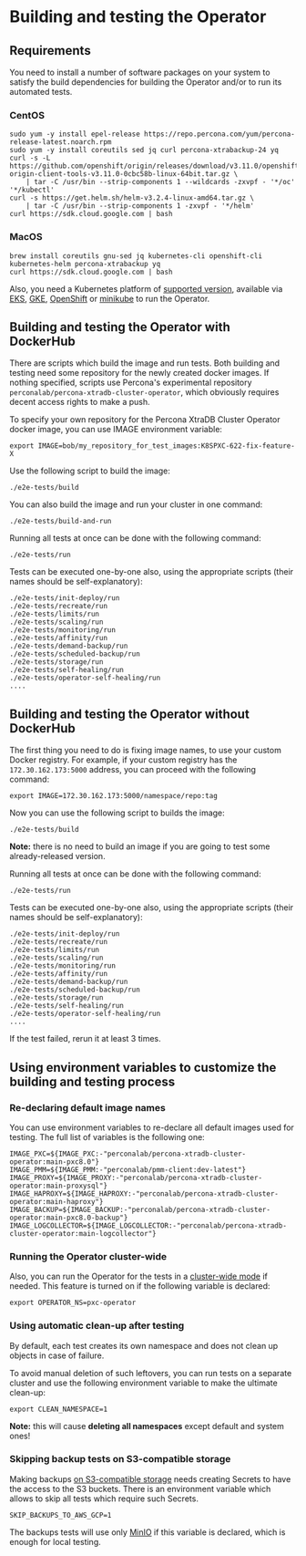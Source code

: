 # Building and testing the Operator

## Requirements

You need to install a number of software packages on your system to satisfy the build dependencies for building the Operator and/or to run its automated tests.

### CentOS

```
sudo yum -y install epel-release https://repo.percona.com/yum/percona-release-latest.noarch.rpm
sudo yum -y install coreutils sed jq curl percona-xtrabackup-24 yq
curl -s -L https://github.com/openshift/origin/releases/download/v3.11.0/openshift-origin-client-tools-v3.11.0-0cbc58b-linux-64bit.tar.gz \
    | tar -C /usr/bin --strip-components 1 --wildcards -zxvpf - '*/oc' '*/kubectl'
curl -s https://get.helm.sh/helm-v3.2.4-linux-amd64.tar.gz \
    | tar -C /usr/bin --strip-components 1 -zxvpf - '*/helm'
curl https://sdk.cloud.google.com | bash
```

### MacOS

```
brew install coreutils gnu-sed jq kubernetes-cli openshift-cli kubernetes-helm percona-xtrabackup yq
curl https://sdk.cloud.google.com | bash
```

Also, you need a Kubernetes platform of [supported version](https://www.percona.com/doc/kubernetes-operator-for-pxc/System-Requirements.html#officially-supported-platforms), available via [EKS](https://www.percona.com/doc/kubernetes-operator-for-pxc/eks.html), [GKE](https://www.percona.com/doc/kubernetes-operator-for-pxc/gke.html), [OpenShift](https://www.percona.com/doc/kubernetes-operator-for-pxc/openshift.html) or [minikube](https://www.percona.com/doc/kubernetes-operator-for-pxc/minikube.html) to run the Operator.

## Building and testing the Operator with DockerHub

There are scripts which build the image and run tests. Both building and testing
need some repository for the newly created docker images. If nothing
specified, scripts use Percona's experimental repository `perconalab/percona-xtradb-cluster-operator`, which
obviously requires decent access rights to make a push.

To specify your own repository for the Percona XtraDB Cluster Operator docker image, you can use IMAGE environment variable:

```
export IMAGE=bob/my_repository_for_test_images:K8SPXC-622-fix-feature-X
```

Use the following script to build the image:

```
./e2e-tests/build
```

You can also build the image and run your cluster in one command:

```
./e2e-tests/build-and-run
```

Running all tests at once can be done with the following command:

```
./e2e-tests/run
```

Tests can be executed one-by-one also, using the appropriate scripts (their names should be self-explanatory):


```
./e2e-tests/init-deploy/run
./e2e-tests/recreate/run
./e2e-tests/limits/run
./e2e-tests/scaling/run
./e2e-tests/monitoring/run
./e2e-tests/affinity/run
./e2e-tests/demand-backup/run
./e2e-tests/scheduled-backup/run
./e2e-tests/storage/run
./e2e-tests/self-healing/run
./e2e-tests/operator-self-healing/run
....
```

## Building and testing the Operator without DockerHub

The first thing you need to do is fixing image names, to use your custom Docker registry. For example, if your custom registry has the `172.30.162.173:5000` address, you can proceed with the following command:

```
export IMAGE=172.30.162.173:5000/namespace/repo:tag
```

Now you can use the following script to builds the image:

```
./e2e-tests/build
```

**Note:** there is no need to build an image if you are going to test some already-released version.

Running all tests at once can be done with the following command:

```
./e2e-tests/run
```

Tests can be executed one-by-one also, using the appropriate scripts (their names should be self-explanatory):

```
./e2e-tests/init-deploy/run
./e2e-tests/recreate/run
./e2e-tests/limits/run
./e2e-tests/scaling/run
./e2e-tests/monitoring/run
./e2e-tests/affinity/run
./e2e-tests/demand-backup/run
./e2e-tests/scheduled-backup/run
./e2e-tests/storage/run
./e2e-tests/self-healing/run
./e2e-tests/operator-self-healing/run
....
```

If the test failed, rerun it at least 3 times.

## Using environment variables to customize the building and testing process

### Re-declaring default image names

You can use environment variables to re-declare all default images used for testing. The
full list of variables is the following one:

```
IMAGE_PXC=${IMAGE_PXC:-"perconalab/percona-xtradb-cluster-operator:main-pxc8.0"}
IMAGE_PMM=${IMAGE_PMM:-"perconalab/pmm-client:dev-latest"}
IMAGE_PROXY=${IMAGE_PROXY:-"perconalab/percona-xtradb-cluster-operator:main-proxysql"}
IMAGE_HAPROXY=${IMAGE_HAPROXY:-"perconalab/percona-xtradb-cluster-operator:main-haproxy"}
IMAGE_BACKUP=${IMAGE_BACKUP:-"perconalab/percona-xtradb-cluster-operator:main-pxc8.0-backup"}
IMAGE_LOGCOLLECTOR=${IMAGE_LOGCOLLECTOR:-"perconalab/percona-xtradb-cluster-operator:main-logcollector"}
```

### Running the Operator cluster-wide

Also, you can run the Operator for the tests in a [cluster-wide mode](https://www.percona.com/doc/kubernetes-operator-for-pxc/cluster-wide.html) if needed. This feature is turned on if the following variable is declared:

```
export OPERATOR_NS=pxc-operator
```

### Using automatic clean-up after testing

By default, each test creates its own namespace and does not clean up objects in case of failure.

To avoid manual deletion of such leftovers, you can run tests on a separate cluster and use the following environment variable to make the ultimate clean-up:

```
export CLEAN_NAMESPACE=1
```

**Note:** this will cause **deleting all namespaces** except default and system ones!

### Skipping backup tests on S3-compatible storage

Making backups [on S3-compatible storage](https://www.percona.com/doc/kubernetes-operator-for-pxc/backups.html#making-scheduled-backups) needs creating Secrets to have the access to the S3 buckets. There is an environment variable which allows to skip all tests which require such Secrets.

```
SKIP_BACKUPS_TO_AWS_GCP=1
```

The backups tests will use only [MinIO](https://min.io/) if this variable is declared,
which is enough for local testing.

